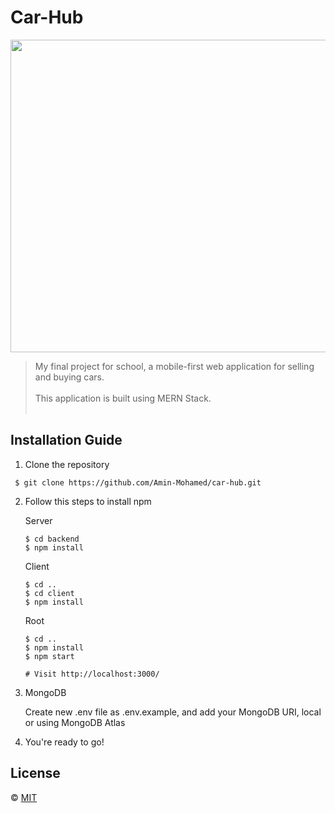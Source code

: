 # Car-Hub

<img src="https://media.giphy.com/media/8UHSFMTCnK80EQQiSd/giphy.gif" width="900" height="500" />

> My final project for school, a mobile-first web application for selling and buying cars.<br><br>
This application is built using MERN Stack.<br><br>


## Installation Guide
1. Clone the repository
```
 $ git clone https://github.com/Amin-Mohamed/car-hub.git
```

2. Follow this steps to install npm

      Server
      ```
      $ cd backend
      $ npm install
      ```

      Client
      ```
      $ cd ..
      $ cd client
      $ npm install
      ```
      
      Root
      ```
      $ cd ..
      $ npm install
      $ npm start
      
      # Visit http://localhost:3000/
      ```
3. MongoDB

      Create new .env file as .env.example, and add your MongoDB URI, local or using MongoDB Atlas

4. You're ready to go!


## License
© [MIT](https://choosealicense.com/licenses/mit/)
